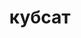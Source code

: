 ---
title: "кубсат"
description: "Описание формата спутников - кубсат. Особенности работы с таким типом спутников"
---